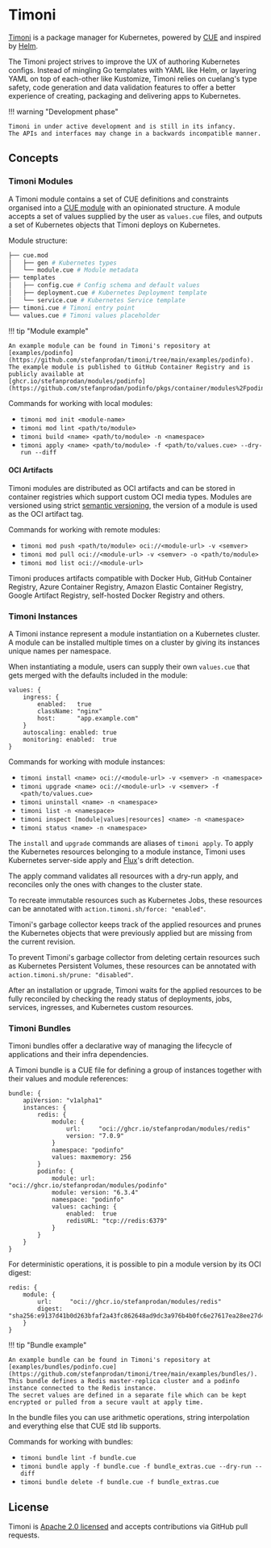 # Timoni

[Timoni](https://github.com/stefanprodan/timoni) is a package manager for Kubernetes,
powered by [CUE](https://cuelang.org/)
and inspired by [Helm](https://helm.sh/).

The Timoni project strives to improve the UX of authoring Kubernetes configs.
Instead of mingling Go templates with YAML like Helm,
or layering YAML on top of each-other like Kustomize,
Timoni relies on cuelang's type safety, code generation and data validation features
to offer a better experience of creating, packaging and delivering apps to Kubernetes.

!!! warning "Development phase"

    Timoni in under active development and is still in its infancy.
    The APIs and interfaces may change in a backwards incompatible manner.

## Concepts

### Timoni Modules

A Timoni module contains a set of CUE definitions and constraints organised
into a [CUE module](https://cuelang.org/docs/concepts/packages/)
with an opinionated structure.
A module accepts a set of values supplied by the user as `values.cue` files,
and outputs a set of Kubernetes objects that Timoni deploys on Kubernetes.

Module structure:
```sh
├── cue.mod
│   ├── gen # Kubernetes types
│   └── module.cue # Module metadata
├── templates
│   ├── config.cue # Config schema and default values
│   ├── deployment.cue # Kubernetes Deployment template
│   └── service.cue # Kubernetes Service template
├── timoni.cue # Timoni entry point
└── values.cue # Timoni values placeholder
```

!!! tip "Module example"

    An example module can be found in Timoni's repository at
    [examples/podinfo](https://github.com/stefanprodan/timoni/tree/main/examples/podinfo).
    The example module is published to GitHub Container Registry and is publicly available at
    [ghcr.io/stefanprodan/modules/podinfo](https://github.com/stefanprodan/podinfo/pkgs/container/modules%2Fpodinfo).

Commands for working with local modules:

- `timoni mod init <module-name>`
- `timoni mod lint <path/to/module>`
- `timoni build <name> <path/to/module> -n <namespace>`
- `timoni apply <name> <path/to/module> -f <path/to/values.cue> --dry-run --diff`

#### OCI Artifacts

Timoni modules are distributed as OCI artifacts and can be stored in container registries
which support custom OCI media types.
Modules are versioned using strict [semantic versioning](https://semver.org/),
the version of a module is used as the OCI artifact tag.

Commands for working with remote modules:

- `timoni mod push <path/to/module> oci://<module-url> -v <semver>`
- `timoni mod pull oci://<module-url> -v <semver> -o <path/to/module>`
- `timoni mod list oci://<module-url>`

Timoni produces artifacts compatible with Docker Hub, GitHub Container Registry,
Azure Container Registry, Amazon Elastic Container Registry, Google Artifact Registry,
self-hosted Docker Registry and others.

### Timoni Instances

A Timoni instance represent a module instantiation on a Kubernetes cluster.
A module can be installed multiple times on a cluster by giving its instances
unique names per namespace.

When instantiating a module, users can supply their own `values.cue`
that gets merged with the defaults included in the module:

```cue
values: {
	ingress: {
		enabled:   true
		className: "nginx"
		host:      "app.example.com"
	}
	autoscaling: enabled: true
	monitoring: enabled:  true
}
```

Commands for working with module instances:

- `timoni install <name> oci://<module-url> -v <semver> -n <namespace>`
- `timoni upgrade <name> oci://<module-url> -v <semver> -f <path/to/values.cue>`
- `timoni uninstall <name> -n <namespace>`
- `timoni list -n <namespace>`
- `timoni inspect [module|values|resources] <name> -n <namespace>`
- `timoni status <name> -n <namespace>`

The `install` and `upgrade` commands are aliases of `timoni apply`.
To apply the Kubernetes resources belonging to a module instance,
Timoni uses Kubernetes server-side apply and
[Flux](https://fluxcd.io)'s drift detection.

The apply command validates all resources with a dry-run apply,
and reconciles only the ones with changes to the cluster state.

To recreate immutable resources such as Kubernetes Jobs,
these resources can be annotated with `action.timoni.sh/force: "enabled"`.

Timoni's garbage collector keeps track of the applied resources
and prunes the Kubernetes objects that were previously applied
but are missing from the current revision.

To prevent Timoni's garbage collector from deleting certain
resources such as Kubernetes Persistent Volumes,
these resources can be annotated with `action.timoni.sh/prune: "disabled"`.

After an installation or upgrade, Timoni waits for the
applied resources to be fully reconciled by checking the ready status
of deployments, jobs, services, ingresses, and Kubernetes custom resources.

### Timoni Bundles

Timoni bundles offer a declarative way of managing the lifecycle of applications and their infra dependencies.

A Timoni bundle is a CUE file for defining a group of instances together with their values and module references:

```cue
bundle: {
	apiVersion: "v1alpha1"
	instances: {
		redis: {
			module: {
				url:     "oci://ghcr.io/stefanprodan/modules/redis"
				version: "7.0.9"
			}
			namespace: "podinfo"
			values: maxmemory: 256
		}
		podinfo: {
			module: url:     "oci://ghcr.io/stefanprodan/modules/podinfo"
			module: version: "6.3.4"
			namespace: "podinfo"
			values: caching: {
				enabled:  true
				redisURL: "tcp://redis:6379"
			}
		}
	}
}
```

For deterministic operations, it is possible to pin a module version by its OCI digest:

```cue
redis: {
    module: {
        url:     "oci://ghcr.io/stefanprodan/modules/redis"
        digest:  "sha256:e9137d41b0d263bfaf2a43fc862648ad9dc3a976b4b0fc6e27617ea28ee27d45"
    }
}
```

!!! tip "Bundle example"

    An example bundle can be found in Timoni's repository at
    [examples/bundles/podinfo.cue](https://github.com/stefanprodan/timoni/tree/main/examples/bundles/).
    This bundle defines a Redis master-replica cluster and a podinfo instance connected to the Redis instance.
    The secret values are defined in a separate file which can be kept encrypted or pulled from a secure vault at apply time.

In the bundle files you can use arithmetic operations,
string interpolation and everything else that CUE std lib supports.

Commands for working with bundles:

- `timoni bundle lint -f bundle.cue`
- `timoni bundle apply -f bundle.cue -f bundle_extras.cue --dry-run --diff`
- `timoni bundle delete -f bundle.cue -f bundle_extras.cue`

## License

Timoni is [Apache 2.0 licensed](https://github.com/stefanprodan/timoni/blob/main/LICENSE)
and accepts contributions via GitHub pull requests.
